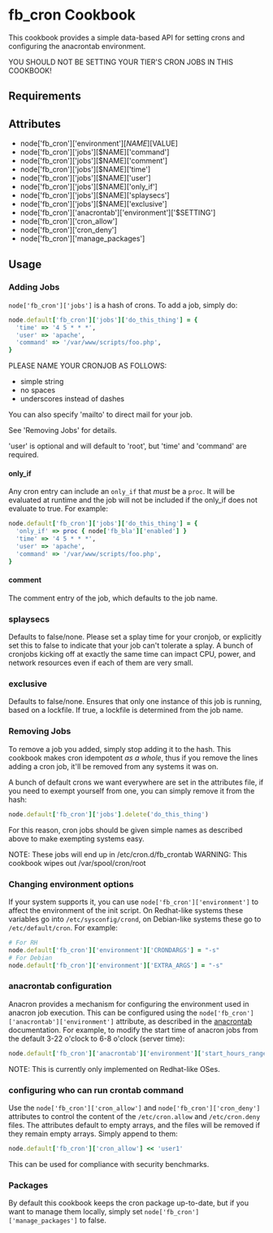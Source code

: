 fb_cron Cookbook
====================
This cookbook provides a simple data-based API for setting crons and configuring
the anacrontab environment.

YOU SHOULD NOT BE SETTING YOUR TIER'S CRON JOBS IN THIS COOKBOOK!

Requirements
------------

Attributes
----------
* node['fb_cron']['environment'][$NAME][$VALUE]
* node['fb_cron']['jobs'][$NAME]['command']
* node['fb_cron']['jobs'][$NAME]['comment']
* node['fb_cron']['jobs'][$NAME]['time']
* node['fb_cron']['jobs'][$NAME]['user']
* node['fb_cron']['jobs'][$NAME]['only_if']
* node['fb_cron']['jobs'][$NAME]['splaysecs']
* node['fb_cron']['jobs'][$NAME]['exclusive']
* node['fb_cron']['anacrontab']['environment']['$SETTING']
* node['fb_cron']['cron_allow']
* node['fb_cron']['cron_deny']
* node['fb_cron']['manage_packages']

Usage
-----

### Adding Jobs
`node['fb_cron']['jobs']` is a hash of crons. To add a job, simply do:

```ruby
node.default['fb_cron']['jobs']['do_this_thing'] = {
  'time' => '4 5 * * *',
  'user' => 'apache',
  'command' => '/var/www/scripts/foo.php',
}
```

PLEASE NAME YOUR CRONJOB AS FOLLOWS:
* simple string
* no spaces
* underscores instead of dashes

You can also specify 'mailto' to direct mail for your job.

See 'Removing Jobs' for details.

'user' is optional and will default to 'root', but 'time' and 'command'
are required.

#### only_if
Any cron entry can include an `only_if` that *must* be a `proc`. It will
be evaluated at runtime and the job will not be included if the only_if does
not evaluate to true. For example:

```ruby
node.default['fb_cron']['jobs']['do_this_thing'] = {
  'only_if' => proc { node['fb_bla']['enabled'] }
  'time' => '4 5 * * *',
  'user' => 'apache',
  'command' => '/var/www/scripts/foo.php',
}
```

#### comment
The comment entry of the job, which defaults to the job name.

### splaysecs
Defaults to false/none.  Please set a splay time for your cronjob, or
explicitly set this to false to indicate that your job can't tolerate a splay.
A bunch of cronjobs kicking off at exactly the same time can impact CPU, power,
and network resources even if each of them are very small.

### exclusive
Defaults to false/none.  Ensures that only one instance of this job is running,
based on a lockfile. If true, a lockfile is determined from the job name.

### Removing Jobs
To remove a job you added, simply stop adding it to the hash.  This cookbook
makes cron idempotent *as a whole*, thus if you remove the lines adding a cron
job, it'll be removed from any systems it was on.

A bunch of default crons we want everywhere are set in the attributes file, if
you need to exempt yourself from one, you can simply remove it from the hash:

```ruby
node.default['fb_cron']['jobs'].delete('do_this_thing')
```

For this reason, cron jobs should be given simple names as described above
to make exempting systems easy.

NOTE: These jobs will end up in /etc/cron.d/fb_crontab
WARNING: This cookbook wipes out /var/spool/cron/root

### Changing environment options
If your system supports it, you can use `node['fb_cron']['environment']` to
affect the environment of the init script. On Redhat-like systems these
variables go into `/etc/sysconfig/crond`, on Debian-like systems these go to
`/etc/default/cron`. For example:

```ruby
# For RH
node.default['fb_cron']['environment']['CRONDARGS'] = "-s"
# For Debian
node.default['fb_cron']['environment']['EXTRA_ARGS'] = "-s"
```

### anacrontab configuration
Anacron provides a mechanism for configuring the environment used in anacron job
execution. This can be configured using the
`node['fb_cron']['anacrontab']['environment']` attribute, as described in the
[anacrontab](https://linux.die.net/man/5/anacrontab) documentation. For example,
to modify the start time of anacron jobs from the default 3-22 o'clock to 6-8
o'clock (server time):

```ruby
node.default['fb_cron']['anacrontab']['environment']['start_hours_range'] = '6-8'
```

NOTE: This is currently only implemented on Redhat-like OSes.

### configuring who can run crontab command
Use the `node['fb_cron']['cron_allow']` and `node['fb_cron']['cron_deny']`
attributes to control the content of the `/etc/cron.allow` and `/etc/cron.deny`
files. The attributes default to empty arrays, and the files will be removed if
they remain empty arrays. Simply append to them:

```ruby
node.default['fb_cron']['cron_allow'] << 'user1'
```

This can be used for compliance with security benchmarks.

### Packages
By default this cookbook keeps the cron package up-to-date, but if you
want to manage them locally, simply set
`node['fb_cron']['manage_packages']` to false.
